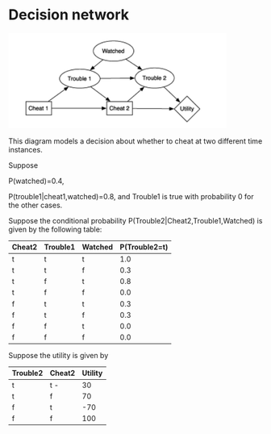 # Decision network

![alt text](https://github.com/luccianozz/AI-Decision-Network/blob/main/dn.png?raw=true)

This diagram models a decision about whether to cheat at two different time instances.

Suppose 

P(watched)=0.4, 

P(trouble1|cheat1,watched)=0.8, and Trouble1 is true with probability 0 for the other cases.

Suppose the conditional probability P(Trouble2|Cheat2,Trouble1,Watched) is given by the following table:



|Cheat2	| Trouble1 | Watched | P(Trouble2=t)|
| ------- | ------- | ------- | ----------- | 
|t	|t	|t	|1.0|
|t	|t	|f	|0.3|
|t	|f	|t	|0.8|
|t	|f	|f	|0.0|
|f	|t	|t	|0.3|
|f	|t	|f	|0.3|
|f	|f	|t	|0.0|
|f	|f	|f	|0.0|

Suppose the utility is given by

| Trouble2 | Cheat2 | Utility |
| -------- | ------ | ------- |
|t	| t	-| 30|
|t	|f	|70|
|f	|t	|-70|
|f	|f	|100| 
